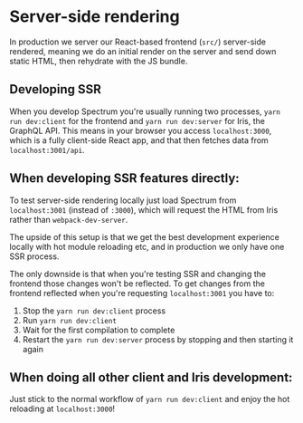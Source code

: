 # Server-side rendering

In production we server our React-based frontend (`src/`) server-side rendered, meaning we do an initial render on the server and send down static HTML, then rehydrate with the JS bundle.

## Developing SSR

When you develop Spectrum you're usually running two processes, `yarn run dev:client` for the frontend and `yarn run dev:server` for Iris, the GraphQL API. This means in your browser you access `localhost:3000`, which is a fully client-side React app, and that then fetches data from `localhost:3001/api`.


## When developing SSR features directly:
To test server-side rendering locally just load Spectrum from `localhost:3001` (instead of `:3000`), which will request the HTML from Iris rather than `webpack-dev-server`.

The upside of this setup is that we get the best development experience locally with hot module reloading etc, and in production we only have one SSR process.

The only downside is that when you're testing SSR and changing the frontend those changes won't be reflected. To get changes from the frontend reflected when you're requesting `localhost:3001` you have to:

1. Stop the `yarn run dev:client` process
2. Run `yarn run dev:client`
3. Wait for the first compilation to complete
4. Restart the `yarn run dev:server` process by stopping and then starting it again

## When doing all other client and Iris development:
Just stick to the normal workflow of `yarn run dev:client` and enjoy the hot reloading at `localhost:3000`!
